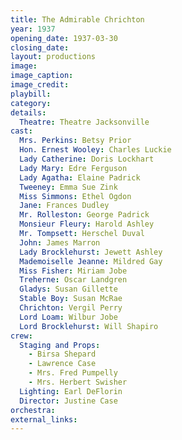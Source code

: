 ```yaml
---
title: The Admirable Chrichton
year: 1937
opening_date: 1937-03-30
closing_date: 
layout: productions
image:
image_caption:
image_credit:
playbill: 
category: 
details:
  Theatre: Theatre Jacksonville
cast:
  Mrs. Perkins: Betsy Prior
  Hon. Ernest Wooley: Charles Luckie
  Lady Catherine: Doris Lockhart
  Lady Mary: Edre Ferguson
  Lady Agatha: Elaine Padrick
  Tweeney: Emma Sue Zink
  Miss Simmons: Ethel Ogdon
  Jane: Frances Dudley
  Mr. Rolleston: George Padrick
  Monsieur Fleury: Harold Ashley
  Mr. Tompsett: Herschel Duval
  John: James Marron
  Lady Brocklehurst: Jewett Ashley
  Mademoiselle Jeanne: Mildred Gay
  Miss Fisher: Miriam Jobe
  Treherne: Oscar Landgren
  Gladys: Susan Gillette
  Stable Boy: Susan McRae
  Chrichton: Vergil Perry
  Lord Loam: Wilbur Jobe
  Lord Brocklehurst: Will Shapiro
crew:
  Staging and Props:
    - Birsa Shepard
    - Lawrence Case
    - Mrs. Fred Pumpelly
    - Mrs. Herbert Swisher
  Lighting: Earl DeFlorin
  Director: Justine Case
orchestra:
external_links:
---
```


